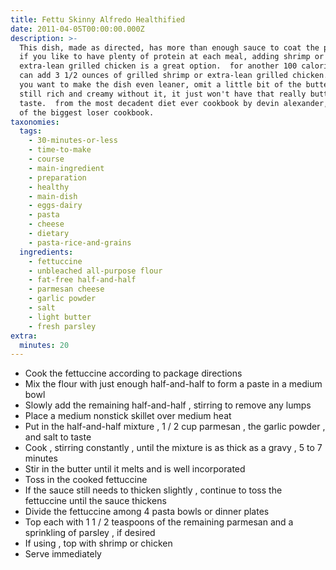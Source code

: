 ```yaml
---
title: Fettu Skinny Alfredo Healthified
date: 2011-04-05T00:00:00.000Z
description: >-
  This dish, made as directed, has more than enough sauce to coat the pasta, so
  if you like to have plenty of protein at each meal, adding shrimp or
  extra-lean grilled chicken is a great option.  for another 100 calories, you
  can add 3 1/2 ounces of grilled shrimp or extra-lean grilled chicken.  and if
  you want to make the dish even leaner, omit a little bit of the butter.  it's
  still rich and creamy without it, it just won't have that really buttery
  taste.  from the most decadent diet ever cookbook by devin alexander, author
  of the biggest loser cookbook.
taxonomies:
  tags:
    - 30-minutes-or-less
    - time-to-make
    - course
    - main-ingredient
    - preparation
    - healthy
    - main-dish
    - eggs-dairy
    - pasta
    - cheese
    - dietary
    - pasta-rice-and-grains
  ingredients:
    - fettuccine
    - unbleached all-purpose flour
    - fat-free half-and-half
    - parmesan cheese
    - garlic powder
    - salt
    - light butter
    - fresh parsley
extra:
  minutes: 20
---
```

 - Cook the fettuccine according to package directions
 - Mix the flour with just enough half-and-half to form a paste in a medium bowl
 - Slowly add the remaining half-and-half , stirring to remove any lumps
 - Place a medium nonstick skillet over medium heat
 - Put in the half-and-half mixture , 1 / 2 cup parmesan , the garlic powder , and salt to taste
 - Cook , stirring constantly , until the mixture is as thick as a gravy , 5 to 7 minutes
 - Stir in the butter until it melts and is well incorporated
 - Toss in the cooked fettuccine
 - If the sauce still needs to thicken slightly , continue to toss the fettuccine until the sauce thickens
 - Divide the fettuccine among 4 pasta bowls or dinner plates
 - Top each with 1 1 / 2 teaspoons of the remaining parmesan and a sprinkling of parsley , if desired
 - If using , top with shrimp or chicken
 - Serve immediately
